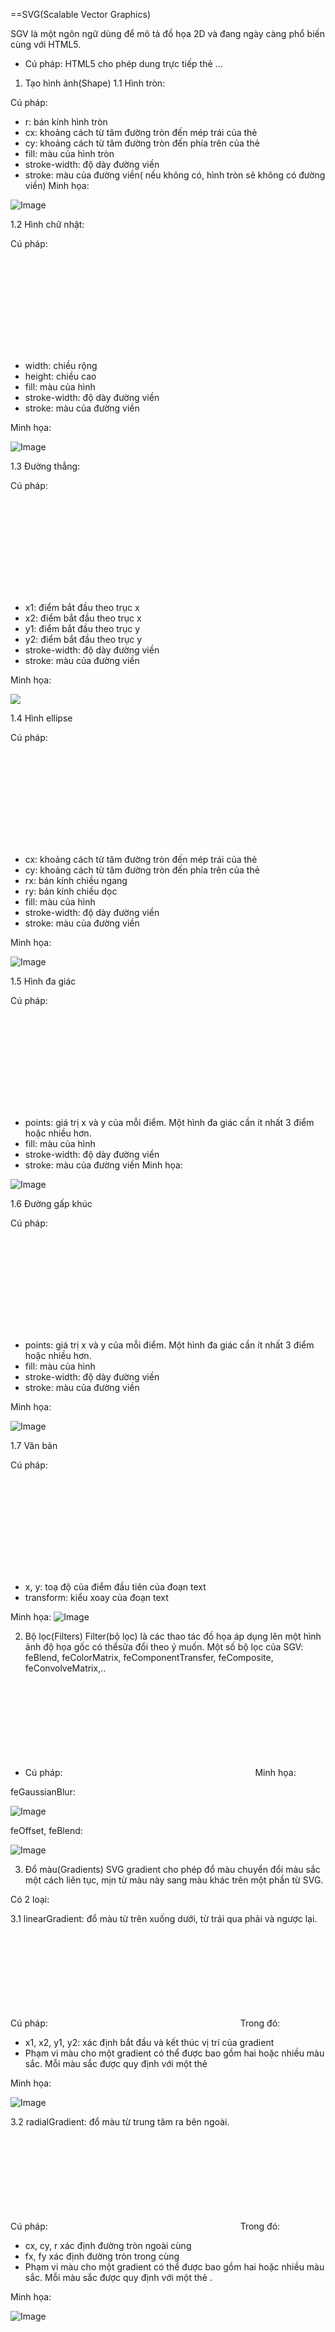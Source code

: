 ==SVG(Scalable Vector Graphics)

SGV là một ngôn ngữ dùng để mô tả đồ họa 2D và đang ngày càng phổ biến cùng với HTML5.

* Cú pháp: HTML5 cho phép dung trực tiếp thẻ <sgv>
<sgv>...</sgv>

1. Tạo hình ảnh(Shape)
1.1 Hình tròn:

Cú pháp:

  <sgv><circle cx=".." cy="value" r=".." stroke=".." stroke-width=".." fill=".." /></svg>
- r: bán kính hình tròn
- cx: khoảng cách từ tâm đường tròn đến mép trái của thẻ <sgv>
- cy: khoảng cách từ tâm đường tròn đến phía trên của thẻ <sgv>
- fill: màu của hình tròn
- stroke-width: độ dày đường viền
- stroke: màu của đường viền( nếu không có, hình tròn sẽ không có đường viền)
Minh họa:

![Image](/screenshots/hinh1.png)

1.2 Hình chữ nhật:

Cú pháp:

  <svg><rect width=".." height=".." fill=".." stroke=".." stroke-width=".." /></svg>
- width: chiều rộng
- height: chiều cao
- fill: màu của hình
- stroke-width: độ dày đường viền
- stroke: màu của đường viền

Minh họa:

![Image](./screenshots/hinh2.png)

1.3 Đường thẳng:

Cú pháp:

  <svg><line x1=".." y1=".." x2=".." y2=".." stroke=".." stroke-width=".." /></svg>
- x1: điểm bắt đầu theo trục x
- x2: điểm bắt đầu theo trục x
- y1: điểm bắt đầu theo trục y
- y2: điểm bắt đầu theo trục y
- stroke-width: độ dày đường viền
- stroke: màu của đường viền

Minh họa:

![](./screenshots/hinh3.png)

1.4 Hình ellipse

Cú pháp:

  <svg><ellipse cx=".." cy=".." rx=".." ry=".." fill=".." stroke=".." stroke-width=".." /></svg>
- cx: khoảng cách từ tâm đường tròn đến mép trái của thẻ <sgv>
- cy: khoảng cách từ tâm đường tròn đến phía trên của thẻ <sgv>
- rx: bán kính chiều ngang
- ry: bán kính chiều dọc
- fill: màu của hình
- stroke-width: độ dày đường viền
- stroke: màu của đường viền

Minh họa:

![Image](./screenshots/hinh4.png)

1.5 Hình đa giác

Cú pháp:

  <svg><polygon points="..,.. ..,.. ..,.." fill=".." stroke= ".." stroke-width=".." /></svg>
- points: giá trị x và y của mỗi điểm. Một hình đa giác cần ít nhất 3 điểm hoặc nhiều hơn.
- fill: màu của hình
- stroke-width: độ dày đường viền
- stroke: màu của đường viền
Minh họa:

![Image](./screenshots/hinh5.png)

1.6 Đường gấp khúc

Cú pháp:

  <svg><polyline points="..,.. ..,.. ..,.." fill=".." stroke=".." stroke-width=".." /></svg>
- points: giá trị x và y của mỗi điểm. Một hình đa giác cần ít nhất 3 điểm hoặc nhiều hơn.
- fill: màu của hình
- stroke-width: độ dày đường viền
- stroke: màu của đường viền

Minh họa:

![Image](./screenshots/hinh6.png)

1.7 Văn bản

Cú pháp:

  <svg><text x=".." y=".." fill=".." transform="..">Text</text></svg>
- x, y: toạ độ của điểm đầu tiên của đoạn text
- transform: kiểu xoay của đoạn text

Minh họa:
![Image](./screenshots/hinh7.png)

2. Bộ lọc(Filters)
Filter(bộ lọc) là các thao tác đồ họa áp dụng lên một hình ảnh độ họa gốc có thểsửa đổi theo ý muốn.
Một số bộ lọc của SGV: feBlend, feColorMatrix, feComponentTransfer, feComposite, feConvolveMatrix,..
* Cú pháp:
  <svg>
    <defs>
      <filter id="ID">
        <filter in=".." stdDeviation=".." />
      </filter>
    </defs>
      <phần tử SVG filter="url(#ID)" />
  </svg>
Minh họa:

feGaussianBlur:

![Image](./screenshots/hinh8.png)

feOffset, feBlend:

![Image](./screenshots/hinh9.png)

3. Đổ màu(Gradients)
SVG gradient cho phép đổ màu chuyển đổi màu sắc một cách liên tục, mịn từ màu này sang màu khác trên một phần từ SVG.

Có 2 loại:

3.1 linearGradient: đổ màu từ trên xuống dưới, từ trái qua phải và ngược lại.

Cú pháp:
  <svg>
    <defs>
      linearGradient id="ID" x1=".." y1=".." x2=".." y2="..">
        <stop offset=".." stop-color=".." />
        <stop offset=".." stop-color=".."/>
      </linearGradient>
    </defs>
    <phần tử SVG fill="url(#ID)" />
  </svg>
Trong đó:
- x1, x2, y1, y2: xác định bắt đầu và kết thúc vị trí của gradient
- Phạm vi màu cho một gradient có thể được bao gồm hai hoặc nhiều màu sắc. Mỗi màu sắc được quy định với một thẻ <stop>

Minh họa:

![Image](./screenshots/hinh10.png)

3.2 radialGradient: đổ màu từ trung tâm ra bên ngoài.

Cú pháp:
  <svg>
    <defs>
      <radialGradient id="ID" cx=".." cy=".." r=".." fx=".." fy="..">
          <stop offset=".."   stop-color=".." />
          <stop offset=".." stop-color=".."  />
      </radialGradient>
    </defs>
    <phần tử SVG fill="url(#ID)" />
  </svg>
Trong đó:
- cx, cy, r xác định đường tròn ngoài cùng
- fx, fy xác định đường tròn trong cùng
- Phạm vi màu cho một gradient có thể được bao gồm hai hoặc nhiều màu sắc. Mỗi màu sắc được quy định với một thẻ <stop>.

Minh họa:

![Image](./screenshots/hinh11.png)
